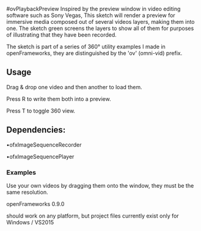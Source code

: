 #ovPlaybackPreview
Inspired by the preview window in video editing software such as Sony Vegas, This sketch will render a preview for immersive media composed out of several videos layers, making them into one. The sketch green screens the layers to show all of them for purposes of illustrating that they have been recorded.

The sketch is part of a series of 360° utility examples I made in openFrameworks, they are distinguished by the 'ov' (omni-vid) prefix.

## Usage
Drag  & drop one video  and then another to load them. 

Press R to write them both into a preview. 

Press T to toggle 360 view.


## Dependencies:
•ofxImageSequenceRecorder

•ofxImageSequencePlayer

### Examples
Use your own videos by dragging them onto the window, they must be the same resolution.

openFrameworks 0.9.0

should work on any platform, but project files currently exist only for Windows / VS2015
